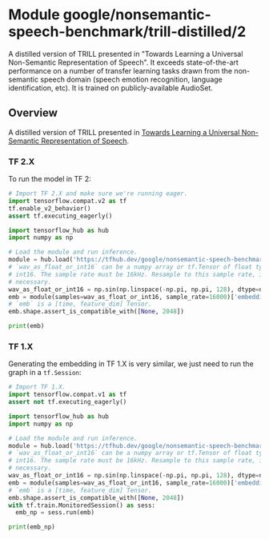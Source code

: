 # Module google/nonsemantic-speech-benchmark/trill-distilled/2
A distilled version of TRILL presented in "Towards Learning a Universal Non-Semantic Representation of Speech".
It exceeds state-of-the-art performance on a number of transfer learning tasks
drawn from the non-semantic speech domain (speech emotion recognition, language
identification, etc). It is trained on publicly-available AudioSet.

<!-- asset-path: internal -->
<!-- module-type: audio-embedding -->
<!-- fine-tunable: true -->
<!-- format: saved_model_2 -->
<!-- network-architecture: mobilenet -->
<!-- dataset: audioset -->

## Overview

A distilled version of TRILL presented in [Towards Learning a Universal Non-Semantic Representation of Speech](http://arxiv.org/abs/2002.12764).

### TF 2.X

To run the model in TF 2:

```python
# Import TF 2.X and make sure we're running eager.
import tensorflow.compat.v2 as tf
tf.enable_v2_behavior()
assert tf.executing_eagerly()

import tensorflow_hub as hub
import numpy as np

# Load the module and run inference.
module = hub.load('https://tfhub.dev/google/nonsemantic-speech-benchmark/trill-distilled/2')
# `wav_as_float_or_int16` can be a numpy array or tf.Tensor of float type or
# int16. The sample rate must be 16kHz. Resample to this sample rate, if
# necessary.
wav_as_float_or_int16 = np.sin(np.linspace(-np.pi, np.pi, 128), dtype=np.float32)
emb = module(samples=wav_as_float_or_int16, sample_rate=16000)['embedding']
# `emb` is a [time, feature_dim] Tensor.
emb.shape.assert_is_compatible_with([None, 2048])

print(emb)
```

### TF 1.X

Generating the embedding in TF 1.X is very similar, we just need to run the
graph in a `tf.Session`:

```python
# Import TF 1.X.
import tensorflow.compat.v1 as tf
assert not tf.executing_eagerly()

import tensorflow_hub as hub
import numpy as np

# Load the module and run inference.
module = hub.load('https://tfhub.dev/google/nonsemantic-speech-benchmark/trill-distilled/2')
# `wav_as_float_or_int16` can be a numpy array or tf.Tensor of float type or
# int16. The sample rate must be 16kHz. Resample to this sample rate, if
# necessary.
wav_as_float_or_int16 = np.sin(np.linspace(-np.pi, np.pi, 128), dtype=np.float32)
emb = module(samples=wav_as_float_or_int16, sample_rate=16000)['embedding']
# `emb` is a [time, feature_dim] Tensor.
emb.shape.assert_is_compatible_with([None, 2048])
with tf.train.MonitoredSession() as sess:
  emb_np = sess.run(emb)

print(emb_np)
```
